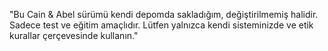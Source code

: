 "Bu Cain & Abel sürümü kendi depomda sakladığım, değiştirilmemiş halidir. Sadece test ve eğitim amaçlıdır. Lütfen yalnızca kendi sisteminizde ve etik kurallar çerçevesinde kullanın."
